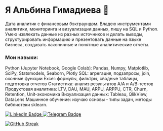 # Я Альбина Гимадиева :raising_hand:
Дата аналитик с финансовым бэкграундом. Владею инструментами аналитики, мониторинга и визуализации данных, пишу на SQL и Python. Умею извлекать данные из разных источников и делать выводы, структурировать информацию и презентовать данные на языке бизнеса, создавать лаконичные и понятные аналитические отчеты.


### Мои навыки:
Python (Jupyter Notebook, Google Colab): Pandas, Numpy, Matplotlib, SciPy, Statsmodels, Seaborn, Plotly
SQL: агрегация, подзапросы, join, оконные функции
Excel: формулы, фильтры, сводные таблицы, подготовка отчетов
Статистика: анализ результатов А/А и А/В-тестов
Продуктовая аналитика: LTV, DAU, MAU, ARPU, ARPPU, CTR, Churn, Retention, Unit-экономика
Визуализация данных: Tableau, QlikView, DataLens
Машинное обучение: изучаю основы - типы задач, методы библиотеки sklearn.


<div id="badges">
  <a href="https://www.linkedin.com/in/albina-gimadieva-analyst/">
    <img src="https://img.shields.io/badge/LinkedIn-blue?style=for-the-badge&logo=linkedin&logoColor=white" alt="LinkedIn Badge"/>
  </a>
  <a href="https://t.me/albinaetoya">
    <img src="https://img.shields.io/badge/Telegram-blue?style=for-the-badge&logo=telegram&logoColor=white" alt="Telegram Badge"/>
  </a>
</div>

[![GitHub Streak](https://streak-stats.demolab.com?user=AlbinaGimadieva&theme=transparent&hide_border=true&mode=weekly&fire=FF2222&dates=2C68F6&currStreakLabel=2C68F6&currStreakNum=2C68F6)](https://git.io/streak-stats)

<img src="https://komarev.com/ghpvc/?username=AlbinaGimadieva&style=flat-square&color=blue" alt=""/>


